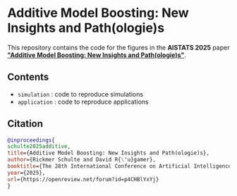 # Additive Model Boosting: New Insights and Path(ologie)s

This repository contains the code for the figures in the **AISTATS 2025** paper **["Additive Model Boosting: New Insights and Path(ologie)s"](https://openreview.net/forum?id=p4CHBlYxYj)**.

## Contents

- `simulation` : code to reproduce simulations
- `application` : code to reproduce applications

## Citation

```bibtex
@inproceedings{
schulte2025additive,
title={Additive Model Boosting: New Insights and Path(ologie)s},
author={Rickmer Schulte and David R{\"u}gamer},
booktitle={The 28th International Conference on Artificial Intelligence and Statistics},
year={2025},
url={https://openreview.net/forum?id=p4CHBlYxYj}
}
